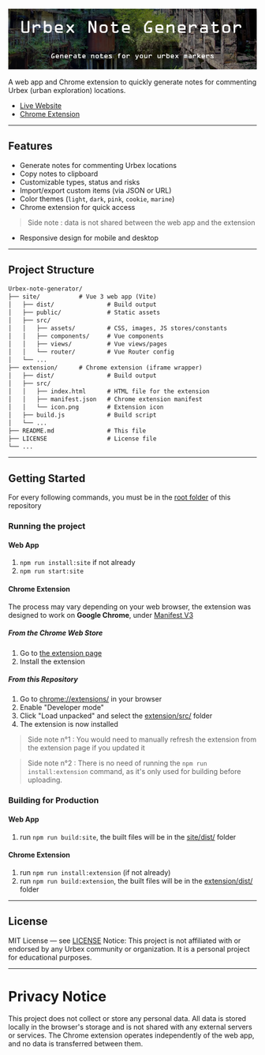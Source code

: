 [![Urbex Note Generator](./img/banner.png)](https://urbex-note-generator.vercel.app)

A web app and Chrome extension to quickly generate notes for commenting Urbex (urban exploration) locations.

-   [Live Website](https://urbex-note-generator.vercel.app)
-   [Chrome Extension](https://chromewebstore.google.com/detail/urbex-note-generator/fponhmoolhcfodfgogjgldhjpioemjkp)

---

## Features

-   Generate notes for commenting Urbex locations
-   Copy notes to clipboard
-   Customizable types, status and risks
-   Import/export custom items (via JSON or URL)
-   Color themes (`light`, `dark`, `pink`, `cookie`, `marine`)
-   Chrome extension for quick access
> Side note : data is not shared between the web app and the extension
-   Responsive design for mobile and desktop

---

## Project Structure

```
Urbex-note-generator/
├── site/           # Vue 3 web app (Vite)
│   ├── dist/               # Build output
│   ├── public/             # Static assets
│   ├── src/
│   │   ├── assets/         # CSS, images, JS stores/constants
│   │   ├── components/     # Vue components
│   │   ├── views/          # Vue views/pages
│   │   └── router/         # Vue Router config
│   └── ...
├── extension/      # Chrome extension (iframe wrapper)
│   ├── dist/               # Build output
│   ├── src/
│   │   ├── index.html      # HTML file for the extension
│   │   ├── manifest.json   # Chrome extension manifest
│   │   └── icon.png        # Extension icon
│   ├── build.js            # Build script
│   └── ...
├── README.md               # This file
├── LICENSE                 # License file
└── ...
```

---

## Getting Started

For every following commands, you must be in the [root folder](./) of this repository

### Running the project
#### Web App

1. `npm run install:site` if not already
2. `npm run start:site`

#### Chrome Extension

The process may vary depending on your web browser, the extension was designed to work on **Google Chrome**, under [Manifest V3](https://developer.chrome.com/docs/extensions/develop/migrate/what-is-mv3)

##### From the Chrome Web Store

1. Go to [the extension page](https://chromewebstore.google.com/detail/urbex-note-generator/fponhmoolhcfodfgogjgldhjpioemjkp)
2. Install the extension

##### From this Repository

1. Go to [chrome://extensions/](chrome://extensions/) in your browser
2. Enable "Developer mode"
3. Click "Load unpacked" and select the [extension/src/](./extension/src/) folder
4. The extension is now installed
> Side note n°1 : You would need to manually refresh the extension from the extension page if you updated it

> Side note n°2 : There is no need of running the `npm run install:extension` command, as it's only used for building before uploading.

### Building for Production

#### Web App
1. run `npm run build:site`, the built files will be in the [site/dist/](./site/dist/) folder

#### Chrome Extension
1. run `npm run install:extension` (if not already)
2. run `npm run build:extension`, the built files will be in the [extension/dist/](./extension/dist/) folder

---

## License

MIT License — see [LICENSE](./LICENSE)
Notice: This project is not affiliated with or endorsed by any Urbex community or organization. It is a personal project for educational purposes.

---

# Privacy Notice

This project does not collect or store any personal data. All data is stored locally in the browser's storage and is not shared with any external servers or services. The Chrome extension operates independently of the web app, and no data is transferred between them.
